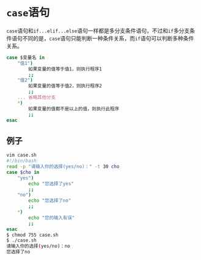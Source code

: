 # `case`语句

`case`语句和`if...elif...else`语句一样都是多分支条件语句，不过和`if`多分支条件语句不同的是，`case`语句只能判断一种条件关系，而`if`语句可以判断多种条件关系。



```bash
case $变量名 in
	"值1")
		如果变量的值等于值1，则执行程序1
		;;
	"值2")
		如果变量的值等于值2，则执行程序2
		;;
	... 省略其他分支
	*)
		如果变量的值都不是以上的值，则执行此程序
		;;
esac
```



## 例子

```bash
vim case.sh
#!/bin/bash
read -p "请输入你的选择(yes/no)：" -t 30 cho
case $cho in
	"yes")
		echo "您选择了yes"
		;;
	"no")
		echo "您选择了no"
		;;
	*)
		echo "您的输入有误"
		;;
esac
$ chmod 755 case.sh
$ ./case.sh 
请输入你的选择(yes/no)：no
您选择了no
```